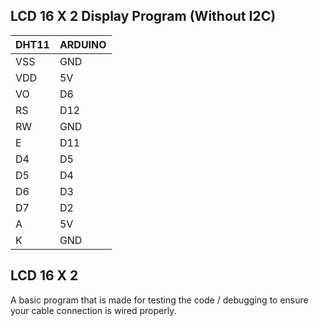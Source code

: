 LCD 16 X 2 Display Program (Without I2C)
-------

| DHT11 | ARDUINO |
| --------------- | --------------- |
| VSS | GND |
| VDD | 5V |
| VO | D6 |
| RS | D12 |
| RW | GND |
| E  | D11 |
| D4 | D5 |
| D5 | D4 |
| D6 | D3 |
| D7 | D2 |
| A | 5V |
| K | GND |

LCD 16 X 2
---

A basic program that is made for testing the code / debugging to ensure your cable connection is wired properly.
